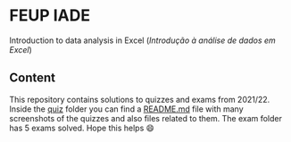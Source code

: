 # FEUP IADE

Introduction to data analysis in Excel (_Introdução à análise de dados em Excel_)

## Content

This repository contains solutions to quizzes and exams from 2021/22. Inside the [quiz](quiz) folder you can find a [README.md](quiz/README.md) file with many screenshots of the quizzes and also files related to them. The exam folder has 5 exams solved. Hope this helps :smile:

